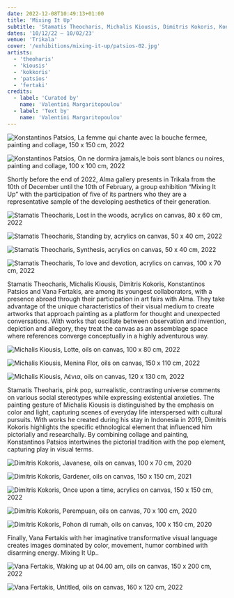 ```yaml
---
date: 2022-12-08T10:49:13+01:00
title: 'Mixing It Up'
subtitle: 'Stamatis Theocharis, Michalis Kiousis, Dimitris Kokoris, Konstantinos Patsios, Vana Fertakis'
dates: '10/12/22 – 10/02/23'
venue: 'Trikala'
cover: '/exhibitions/mixing-it-up/patsios-02.jpg'
artists:
  - 'theoharis'
  - 'kiousis'
  - 'kokkoris'
  - 'patsios' 
  - 'fertaki'
credits:
  - label: 'Curated by'
    name: 'Valentini Margaritopoulou'
  - label: 'Text by'
    name: 'Valentini Margaritopoulou'
---
```

![Konstantinos Patsios, <br>La femme qui chante avec la bouche fermee, <br>painting and collage, <br>150 x 150 cm, <br>2022](/exhibitions/mixing-it-up/patsios-01.jpg)

![Konstantinos Patsios, <br>On ne dormira jamais,le bois sont blancs ou noires, <br>painting and collage, <br>100 x 100 cm, <br>2022](/exhibitions/mixing-it-up/patsios-02.jpg)

Shortly before the end of 2022, Alma gallery presents in Trikala from the 10th of December until the 10th of February, a group exhibition “Mixing It Up” with the participation of five of its partners who they are a representative sample of the developing aesthetics of their generation.

![Stamatis Theocharis, <br>Lost in the woods, <br>acrylics on canvas, <br>80 x 60 cm, <br>2022](/exhibitions/mixing-it-up/theoharis-01.jpg)

![Stamatis Theocharis, <br>Standing by, <br>acrylics on canvas, <br>50 x 40 cm, <br>2022](/exhibitions/mixing-it-up/theoharis-02.jpg)

![Stamatis Theocharis, <br>Synthesis, <br>acrylics on canvas, <br>50 x 40 cm, <br>2022](/exhibitions/mixing-it-up/theoharis-03.jpg)

![Stamatis Theocharis, <br>To love and devotion, <br>acrylics on canvas, <br>100 x 70 cm, <br>2022](/exhibitions/mixing-it-up/theoharis-04.jpg)

Stamatis Theocharis, Michalis Kiousis, Dimitris Kokoris, Konstantinos Patsios and Vana Fertakis, are among its youngest collaborators, with a presence abroad through their participation in art fairs with Alma. They take advantage of the unique characteristics of their visual medium to create artworks that approach painting as a platform for thought and unexpected conversations. With works that oscillate between observation and invention, depiction and allegory, they treat the canvas as an assemblage space where references converge conceptually in a highly adventurous way.

![Michalis Kiousis, <br>Lotte, <br>oils on canvas, <br>100 x 80 cm, <br>2022](/exhibitions/mixing-it-up/kiousis-01.jpg)

![Michalis Kiousis, <br>Menina Flor, <br>oils on canvas, <br>150 x 110 cm, <br>2022](/exhibitions/mixing-it-up/kiousis-02.jpg)

![Michalis Kiousis, <br>Λένια, <br>oils on canvas, <br>120 x 130 cm, <br>2022](/exhibitions/mixing-it-up/kiousis-03.jpg)

Stamatis Theoharis, pink pop, surrealistic, contrasting universe comments on various social stereotypes while expressing existential anxieties. The painting gesture of Michalis Kiousis is distinguished by the emphasis on color and light, capturing scenes of everyday life interspersed with cultural pursuits. With works he created during his stay in Indonesia in 2019, Dimitris Kokoris highlights the specific ethnological element that influenced him pictorially and researchally. By combining collage and painting, Konstantinos Patsios intertwines the pictorial tradition with the pop element, capturing play in visual terms.

![Dimitris Kokoris, <br>Javanese, <br>oils on canvas, <br>100 x 70 cm, <br>2020](/exhibitions/mixing-it-up/kokoris-01.jpg)

![Dimitris Kokoris, <br>Gardener, <br>oils on canvas, <br>150 x 150 cm, <br>2021](/exhibitions/mixing-it-up/kokoris-02.jpg)

![Dimitris Kokoris, <br>Once upon a time, <br>acrylics on canvas, <br>150 x 150 cm, <br>2022](/exhibitions/mixing-it-up/kokoris-03.jpg)

![Dimitris Kokoris, <br>Perempuan, <br>oils on canvas, <br>70 x 100 cm, <br>2020](/exhibitions/mixing-it-up/kokoris-04.jpg)

![Dimitris Kokoris, <br>Pohon di rumah, <br>oils on canvas, <br>100 x 150 cm, <br>2020](/exhibitions/mixing-it-up/kokoris-05.jpg)

Finally, Vana Fertakis with her imaginative transformative visual language creates images dominated by color, movement, humor combined with disarming energy. Mixing It Up..

![Vana Fertakis, <br>Waking up at 04.00 am, <br>oils on canvas, <br>150 x 200 cm, <br>2022](/exhibitions/mixing-it-up/fertaki-01.jpg)

![Vana Fertakis, <br>Untitled, <br>oils on canvas, <br>160 x 120 cm, <br>2022](/exhibitions/mixing-it-up/fertaki-02.jpg)






